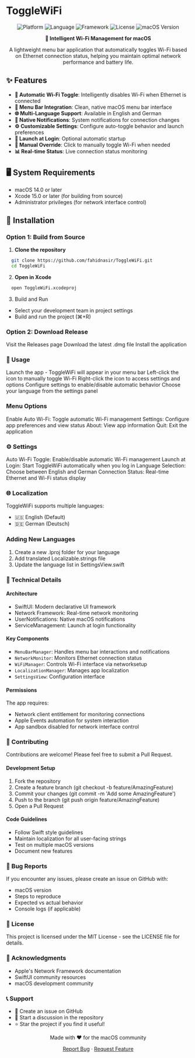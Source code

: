 # ToggleWiFi

<div align="center">
  <img src="https://img.shields.io/badge/Platform-macOS-blue.svg" alt="Platform">
  <img src="https://img.shields.io/badge/Language-Swift-orange.svg" alt="Language">
  <img src="https://img.shields.io/badge/Framework-SwiftUI-green.svg" alt="Framework">
  <img src="https://img.shields.io/badge/License-MIT-yellow.svg" alt="License">
  <img src="https://img.shields.io/badge/macOS-14.0+-purple.svg" alt="macOS Version">
</div>

<p align="center">
  <strong>🔌 Intelligent Wi-Fi Management for macOS</strong>
</p>

<p align="center">
  A lightweight menu bar application that automatically toggles Wi-Fi based on Ethernet connection status, helping you maintain optimal network performance and battery life.
</p>

## ✨ Features

- **🔄 Automatic Wi-Fi Toggle**: Intelligently disables Wi-Fi when Ethernet is connected
- **📱 Menu Bar Integration**: Clean, native macOS menu bar interface
- **🌐 Multi-Language Support**: Available in English and German
- **🔔 Native Notifications**: System notifications for connection changes
- **⚙️ Customizable Settings**: Configure auto-toggle behavior and launch preferences
- **🚀 Launch at Login**: Optional automatic startup
- **🎯 Manual Override**: Click to manually toggle Wi-Fi when needed
- **📊 Real-time Status**: Live connection status monitoring

## 🖥️ System Requirements

- macOS 14.0 or later
- Xcode 15.0 or later (for building from source)
- Administrator privileges (for network interface control)

## 🚀 Installation

### Option 1: Build from Source

1. **Clone the repository**

```bash
  git clone https://github.com/fahidnasir/ToggleWiFi.git
  cd ToggleWiFi
```

2. **Open in Xcode**

```bash
  open ToggleWiFi.xcodeproj
```

3. Build and Run

- Select your development team in project settings
- Build and run the project (⌘+R)

### Option 2: Download Release

Visit the Releases page
Download the latest .dmg file
Install the application

### 🎯 Usage

Launch the app - ToggleWiFi will appear in your menu bar
Left-click the icon to manually toggle Wi-Fi
Right-click the icon to access settings and options
Configure settings to enable/disable automatic behavior
Choose your language from the settings panel

### Menu Options

Enable Auto Wi-Fi: Toggle automatic Wi-Fi management
Settings: Configure app preferences and view status
About: View app information
Quit: Exit the application

### ⚙️ Settings

Auto Wi-Fi Toggle: Enable/disable automatic Wi-Fi management
Launch at Login: Start ToggleWiFi automatically when you log in
Language Selection: Choose between English and German
Connection Status: Real-time Ethernet and Wi-Fi status display

### 🌐 Localization

ToggleWiFi supports multiple languages:

- 🇺🇸 English (Default)
- 🇩🇪 German (Deutsch)

### Adding New Languages

1. Create a new .lproj folder for your language
2. Add translated Localizable.strings file
3. Update the language list in SettingsView.swift

### 🔧 Technical Details

#### Architecture

- SwiftUI: Modern declarative UI framework
- Network Framework: Real-time network monitoring
- UserNotifications: Native macOS notifications
- ServiceManagement: Launch at login functionality

#### Key Components

- `MenuBarManager`: Handles menu bar interactions and notifications
- `NetworkMonitor`: Monitors Ethernet connection status
- `WiFiManager`: Controls Wi-Fi interface via networksetup
- `LocalizationManager`: Manages app localization
- `SettingsView`: Configuration interface

#### Permissions

The app requires:

- Network client entitlement for monitoring connections
- Apple Events automation for system interaction
- App sandbox disabled for network interface control

### 🤝 Contributing

Contributions are welcome! Please feel free to submit a Pull Request.

#### Development Setup

1. Fork the repository
1. Create a feature branch (git checkout -b feature/AmazingFeature)
1. Commit your changes (git commit -m 'Add some AmazingFeature')
1. Push to the branch (git push origin feature/AmazingFeature)
1. Open a Pull Request

#### Code Guidelines

- Follow Swift style guidelines
- Maintain localization for all user-facing strings
- Test on multiple macOS versions
- Document new features

### 🐛 Bug Reports

If you encounter any issues, please create an issue on GitHub with:

- macOS version
- Steps to reproduce
- Expected vs actual behavior
- Console logs (if applicable)

### 📄 License

This project is licensed under the MIT License - see the LICENSE file for details.

### 🙏 Acknowledgments

- Apple's Network Framework documentation
- SwiftUI community resources
- macOS development community

### 📞 Support

- 📧 Create an issue on GitHub
- 💬 Start a discussion in the repository
- ⭐ Star the project if you find it useful!

<div align="center">
  <p>Made with ❤️ for the macOS community</p>
  <p>
    <a href="https://github.com/fahidnasir/ToggleWiFi/issues"
      >Report Bug</a
    >
    ·
    <a href="https://github.com/fahidnasir/ToggleWiFi/issues"
      >Request Feature</a
    >
  </p>
</div>
